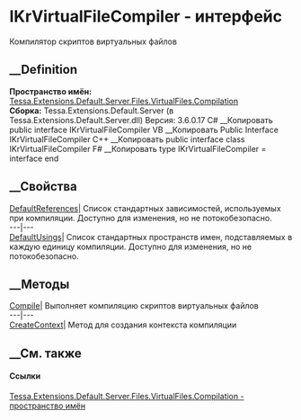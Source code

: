 # IKrVirtualFileCompiler - интерфейс
Компилятор скриптов виртуальных файлов
## __Definition
 **Пространство имён:**
[Tessa.Extensions.Default.Server.Files.VirtualFiles.Compilation](N_Tessa_Extensions_Default_Server_Files_VirtualFiles_Compilation.htm)  
 **Сборка:** Tessa.Extensions.Default.Server (в
Tessa.Extensions.Default.Server.dll) Версия: 3.6.0.17
C# __Копировать
     public interface IKrVirtualFileCompiler
VB __Копировать
     Public Interface IKrVirtualFileCompiler
C++ __Копировать
     public interface class IKrVirtualFileCompiler
F# __Копировать
     type IKrVirtualFileCompiler = interface end
##  __Свойства
[DefaultReferences](P_Tessa_Extensions_Default_Server_Files_VirtualFiles_Compilation_IKrVirtualFileCompiler_DefaultReferences.htm)|
Список стандартных зависимостей, используемых при компиляции. Доступно для
изменения, но не потокобезопасно.  
---|---  
[DefaultUsings](P_Tessa_Extensions_Default_Server_Files_VirtualFiles_Compilation_IKrVirtualFileCompiler_DefaultUsings.htm)|
Список стандартных пространств имен, подставляемых в каждую единицу
компиляции. Доступно для изменения, но не потокобезопасно.  
## __Методы
[Compile](M_Tessa_Extensions_Default_Server_Files_VirtualFiles_Compilation_IKrVirtualFileCompiler_Compile.htm)|
Выполняет компиляцию скриптов виртуальных файлов  
---|---  
[CreateContext](M_Tessa_Extensions_Default_Server_Files_VirtualFiles_Compilation_IKrVirtualFileCompiler_CreateContext.htm)|
Метод для создания контекста компиляции  
## __См. также
#### Ссылки
[Tessa.Extensions.Default.Server.Files.VirtualFiles.Compilation - пространство
имён](N_Tessa_Extensions_Default_Server_Files_VirtualFiles_Compilation.htm)
